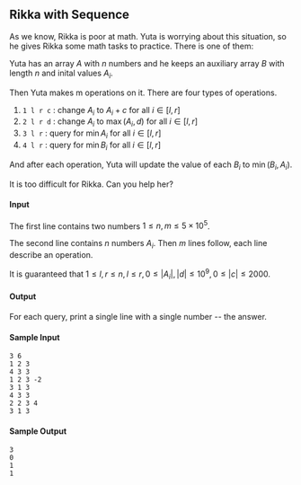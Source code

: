 ## Rikka with Sequence

As we know, Rikka is poor at math. Yuta is worrying about this situation, so he gives Rikka some math tasks to practice. There is one of them:

Yuta has an array $A$ with $n$ numbers and he keeps an auxiliary array $B$ with length $n$ and inital values $A_i$. 

Then Yuta makes m operations on it. There are four types of operations.

1. `1 l r c` : change $A_i$ to $A_i+c$ for all $i \in [l,r]$
2. `2 l r d` : change $A_i$ to $\max(A_i,d)$ for all $i \in [l,r]$
3. `3 l r` : query for $\min A_i$ for all $i \in [l,r]$
4. `4 l r` : query for $\min B_i$ for all $i \in [l,r]$

And after each operation, Yuta will update the value of each $B_i$ to $\min(B_i,A_i)$.

It is too difficult for Rikka. Can you help her?

#### Input

The first line contains two numbers $1 \leq n,m \leq 5 \times 10^5$. 

The second line contains $n$ numbers $A_i$. Then $m$ lines follow, each line describe an operation. 

It is guaranteed that $1 \leq l,r \leq n, l \leq r, 0 \leq |A_i|,|d| \leq 10^9,0 \leq |c| \leq 2000$. 

#### Output

For each query, print a single line with a single number -- the answer.

#### Sample Input

```
3 6
1 2 3
4 3 3
1 2 3 -2
3 1 3
4 3 3
2 2 3 4
3 1 3
```

#### Sample Output

```
3
0
1
1
```

